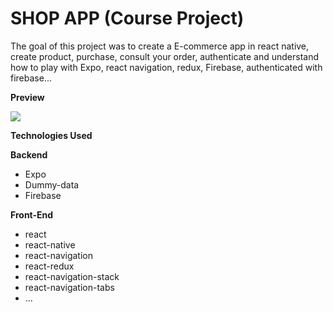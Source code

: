 # SHOP APP (Course Project)

The goal of this project was to create a E-commerce app in react native, create product, purchase, consult your order, authenticate and understand how to play with Expo, react navigation, redux, Firebase, authenticated with firebase...

**Preview**

![](wiki.gif)

**Technologies Used**

**Backend**

- Expo
- Dummy-data
- Firebase

**Front-End**

- react
- react-native
- react-navigation
- react-redux
- react-navigation-stack
- react-navigation-tabs
- ...
